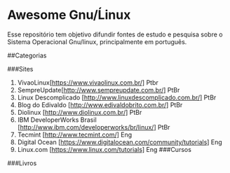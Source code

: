 # Awesome Gnu/Ĺinux
Esse repositório tem objetivo difundir fontes de estudo e pesquisa sobre o Sistema Operacional Gnu/linux, principalmente 
em português.

##Categorias

###Sites 
1. VivaoLinux[https://www.vivaolinux.com.br/] Ptbr
2. SempreUpdate[http://www.sempreupdate.com.br/] PtBr
3. Linux Descomplicado [http://www.linuxdescomplicado.com.br/] PtBr
4. Blog do Edivaldo  [http://www.edivaldobrito.com.br/] PtBr
5. Diolinux [http://www.diolinux.com.br/] PtBr
6. IBM DeveloperWorks Brasil [http://www.ibm.com/developerworks/br/linux/] PtBr
6. Tecmint [http://www.tecmint.com/] Eng
7. Digital Ocean [https://www.digitalocean.com/community/tutorials] Eng
8. Linux.com [https://www.linux.com/tutorials] Eng
###Cursos

###Livros


